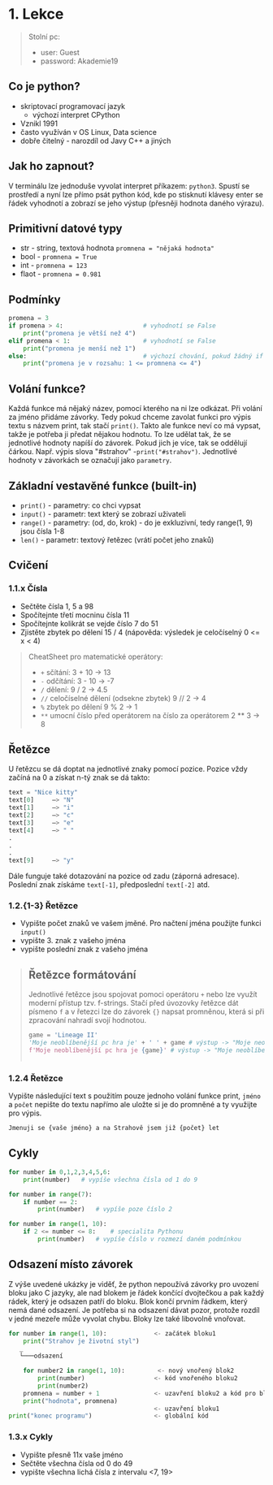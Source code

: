 # 1. Lekce

> Stolní pc:
>
> -   user: Guest
> -   password: Akademie19

## Co je python?

-   skriptovací programovací jazyk
    -   výchozí interpret CPython
-   Vznikl 1991
-   často využíván v OS Linux, Data science
-   dobře čitelný - narozdíl od Javy C++ a jiných

## Jak ho zapnout?

V terminálu lze jednoduše vyvolat interpret příkazem: `python3`.
Spustí se prostředí a nyní lze přímo psát python kód, kde po stisknutí klávesy enter se řádek vyhodnotí a zobrazí se jeho výstup (přesněji hodnota daného výrazu).

## Primitivní datové typy

-   str - string, textová hodnota `promnena = "nějaká hodnota"`
-   bool - `promnena = True`
-   int - `promnena = 123`
-   flaot - `promnena = 0.981`

## Podmínky

```python
promena = 3
if promena > 4:                      # vyhodnotí se False
    print("promena je větší než 4")
elif promena < 1:                    # vyhodnotí se False
    print("promena je menší než 1")
else:                                # výchozí chování, pokud žádný if nebyl splněn
    print("promena je v rozsahu: 1 <= promnena <= 4")
```

## Volání funkce?

Každá funkce má nějaký název, pomocí kterého na ni lze odkázat. Při volání za jméno přidáme závorky. Tedy pokud chceme zavolat funkci pro výpis textu s názvem print, tak stačí `print()`. Takto ale funkce neví co má vypsat, takže je potřeba ji předat nějakou hodnotu. To lze udělat tak, že se jednotlivé hodnoty napíší do závorek. Pokud jich je více, tak se oddělují čárkou. Např. výpis slova "#strahov" -`print("#strahov")`. Jednotlivé hodnoty v závorkách se označují jako `parametry`.

## Základní vestavěné funkce (built-in)

-   `print()` - parametry: co chci vypsat
-   `input()` - parametr: text který se zobrazí uživateli
-   `range()` - parametry: (od, do, krok) - do je exkluzivní, tedy range(1, 9) jsou čísla 1-8
-   `len()` - parametr: textový řetězec (vrátí počet jeho znaků)

## Cvičení

### 1.1.x Čísla

-   Sečtěte čísla 1, 5 a 98
-   Spočítejnte třetí mocninu čísla 11
-   Spočítejnte kolikrát se vejde číslo 7 do 51
-   Zjistěte zbytek po dělení 15 / 4 (nápověda: výsledek je celočíselný 0 <= x < 4)

> CheatSheet pro matematické operátory:
>
> -   `+` sčítání: 3 + 10 -> 13
> -   `-` odčítání: 3 - 10 -> -7
> -   `/` dělení: 9 / 2 -> 4.5
> -   `//` celočíselné dělení (odsekne zbytek) 9 // 2 -> 4
> -   `%` zbytek po dělení 9 % 2 -> 1
> -   `**` umocní číslo před operátorem na číslo za operátorem 2 \*\* 3 -> 8

## Řetězce

U řetězcu se dá doptat na jednotlivé znaky pomocí pozice. Pozice vždy začíná na 0 a získat n-tý znak se dá takto:

```python
text = "Nice kitty"
text[0]     –> "N"
text[1]     –> "i"
text[2]     –> "c"
text[3]     –> "e"
text[4]     –> " "
.
.
.
text[9]     –> "y"
```

Dále funguje také dotazování na pozice od zadu (záporná adresace). Poslední znak získáme `text[-1]`, předposlední `text[-2]` atd.

### 1.2.{1-3} Řetězce

-   Vypište počet znaků ve vašem jměné. Pro načtení jména použijte funkci `input()`
-   vypište 3. znak z vašeho jména
-   vypište poslední znak z vašeho jména

> ## Řetězce formátování
>
> Jednotlivé řetězce jsou spojovat pomoci operátoru `+` nebo lze využít moderní přístup tzv. f-strings. Stačí před úvozovky řetězce dát písmeno `f` a v řetezci lze do závorek `{}` napsat promněnou, která si při zpracování nahradí svojí hodnotou.
>  ```python
> game = 'Lineage II'
> 'Moje neoblíbenější pc hra je' + ' ' + game # výstup -> "Moje neoblíbenější pc hra je Lineage II"
> f'Moje neoblíbenější pc hra je {game}' # výstup -> "Moje neoblíbenější pc hra je Lineage II"
>
> ```
>
> ```

### 1.2.4 Řetězce

Vypište následující text s použitím pouze jednoho volání funkce print, `jméno` a `počet` nepište do textu napřímo ale uložte si je do promněné a ty využijte pro výpis.

```python
Jmenuji se {vaše jméno} a na Strahově jsem již {počet} let
```

## Cykly

```python
for number in 0,1,2,3,4,5,6:
    print(number)   # vypíše všechna čísla od 1 do 9

for number in range(7):
    if number == 2:
        print(number)   # vypíše poze číslo 2

for number in range(1, 10):
    if 2 <= number <= 8:    # specialita Pythonu
        print(number)   # vypíše číslo v rozmezí daném podmínkou
```

## Odsazení místo závorek

Z výše uvedené ukázky je viděť, že python nepoužívá závorky pro uvození bloku jako C jazyky, ale nad blokem je řádek končící dvojtečkou a pak každý rádek, který je odsazen patří do bloku. Blok končí prvním řádkem, který nemá dané odsazení. Je potřeba si na odsazení dávat pozor, protože rozdíl v jedné mezeře může vyvolat chybu. Bloky lze také libovolně vnořovat.

```python
for number in range(1, 10):             <- začátek bloku1
    print("Strahov je životní styl")
   _
   └───odsazení

    for number2 in range(1, 10):         <- nový vnořený blok2
        print(number)                   <- kód vnořeného bloku2
        print(number2)
    promnena = number + 1               <- uzavření bloku2 a kód pro blok1
    print("hodnota", promnena)
                                        <- uzavření bloku1
print("konec programu")                 <- globální kód
```

### 1.3.x Cykly

-   Vypište přesně 11x vaše jméno
-   Sečtěte všechna čísla od 0 do 49
-   vypište všechna lichá čísla z intervalu <7, 19>
